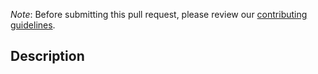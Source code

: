 *Note*: Before submitting this pull request, please review our [contributing
guidelines](https://docs.celeryq.dev/en/master/contributing.html).

## Description

<!-- Please describe your pull request.

NOTE: All patches should be made against master, not a maintenance branch like
3.1, 2.5, etc.  That is unless the bug is already fixed in master, but not in
that version series.

If it fixes a bug or resolves a feature request,
be sure to link to that issue via (Fixes #4412) for example.
-->
